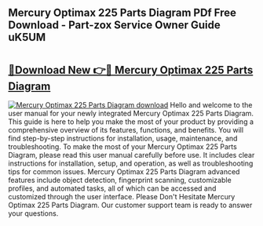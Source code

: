 ## Mercury Optimax 225 Parts Diagram PDf Free Download - Part-zox Service Owner Guide uK5UM

# <h2><a href="http://dfpdvhr.blite.top/?on=Mercury+Optimax+225+Parts+Diagram">🔗Download New 👉🔴 Mercury Optimax 225 Parts Diagram</a></h2>

[![Mercury Optimax 225 Parts Diagram download](https://i.imgur.com/lujVjoI.png)](http://dfpdvhr.blite.top/?on=Mercury+Optimax+225+Parts+Diagram)
Hello and welcome to the user manual for your newly integrated Mercury Optimax 225 Parts Diagram. This guide is here to help you make the most of your product by providing a comprehensive overview of its features, functions, and benefits. You will find step-by-step instructions for installation, usage, maintenance, and troubleshooting. To make the most of your Mercury Optimax 225 Parts Diagram, please read this user manual carefully before use. It includes clear instructions for installation, setup, and operation, as well as troubleshooting tips for common issues. Mercury Optimax 225 Parts Diagram advanced features include object detection, fingerprint scanning, customizable profiles, and automated tasks, all of which can be accessed and customized through the user interface. Please Don't Hesitate Mercury Optimax 225 Parts Diagram. Our customer support team is ready to answer your questions.
